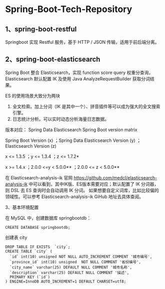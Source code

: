 # Spring-Boot-Tech-Repository
## 1、spring-boot-restful

Springboot 实现 Restful 服务，基于 HTTP / JSON 传输，适用于前后端分离。

## 2、spring-boot-elasticsearch

Spring Boot 整合 Elasticsearch，实现 function score query 权重分查询，
Elasticsearch 默认配置 IK 及使用 Java AnalyzeRequestBuilder 获取分词结果。

ES 的使用场景大致分为两块
1. 全文检索。加上分词（IK 是其中一个）、拼音插件等可以成为强大的全文搜索引擎。
2. 日志统计分析。可以实时动态分析海量日志数据。

版本对应：
Spring Data Elasticsearch Spring Boot version matrix

Spring Boot Version (x) ；Spring Data Elasticsearch Version (y) ；Elasticsearch Version (z)

x <= 1.3.5 ；y <= 1.3.4 ；z <= 1.7.2*

x >= 1.4.x ；2.0.0 <=y < 5.0.0** ；2.0.0 <= z < 5.0.0**

在 Elasticsearch-analysis-ik  官网 https://github.com/medcl/elasticsearch-analysis-ik 中可以看到，其中IK版、ES版本需要对应；默认配置了 IK 分词器，则 DSL 去 ES 查询时会自动调用 IK 分词。
如果想要自定义词库，比如比较偏的领域性。可以参考 Elasticsearch-analysis-ik GiHub 地址去具体查阅。

3、基本环境配置

在 MySQL 中，创建数据库 springbootdb：
````
CREATE DATABASE springbootdb;
````
创建表 city
````
DROP TABLE IF EXISTS  `city`;
CREATE TABLE `city` (
  `id` int(10) unsigned NOT NULL AUTO_INCREMENT COMMENT '城市编号',
  `province_id` int(10) unsigned  NOT NULL COMMENT '省份编号',
  `city_name` varchar(25) DEFAULT NULL COMMENT '城市名称',
  `description` varchar(25) DEFAULT NULL COMMENT '描述',
  PRIMARY KEY (`id`)
) ENGINE=InnoDB AUTO_INCREMENT=1 DEFAULT CHARSET=utf8;
````



